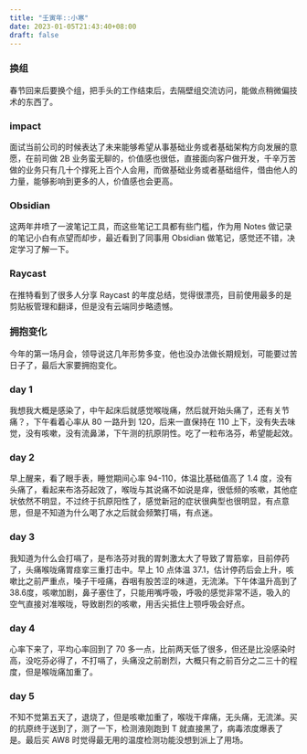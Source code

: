 ```yaml
---
title: "壬寅年::小寒"
date: 2023-01-05T21:43:40+08:00
draft: false
---
```


### 换组

春节回来后要换个组，把手头的工作结束后，去隔壁组交流访问，能做点稍微偏技术的东西了。

### impact

面试当前公司的时候表达了未来能够希望从事基础业务或者基础架构方向发展的意愿，在前司做 2B 业务蛮无聊的，价值感也很低，直接面向客户做开发，千辛万苦做的业务只有几十个撑死上百个人会用，而做基础业务或者基础组件，借由他人的力量，能够影响到更多的人，价值感也会更高。

### Obsidian

这两年井喷了一波笔记工具，而这些笔记工具都有些门槛，作为用 Notes 做记录的笔记小白有点望而却步，最近看到了同事用 Obsidian 做笔记，感觉还不错，决定学习了解一下。

### Raycast

在推特看到了很多人分享 Raycast 的年度总结，觉得很漂亮，目前使用最多的是剪贴板管理和翻译，但是没有云端同步略遗憾。

### 拥抱变化

今年的第一场月会，领导说这几年形势多变，他也没办法做长期规划，可能要过苦日子了，最后大家要拥抱变化。

### day 1

我想我大概是感染了，中午起床后就感觉喉咙痛，然后就开始头痛了，还有关节痛？，下午看着心率从 80 一路升到 120，后来一直保持在 110 上下，没有失去味觉，没有咳嗽，没有流鼻涕，下午测的抗原阴性。吃了一粒布洛芬，希望能起效。

### day 2

早上醒来，看了眼手表，睡觉期间心率 94-110，体温比基础值高了 1.4 度，没有头痛了，看起来布洛芬起效了，喉咙与其说痛不如说是痒，很低频的咳嗽，其他症状依然不明显，不过终于抗原阳性了，感觉新冠的症状很典型也很明显，有点意思，但是不知道为什么喝了水之后就会频繁打嗝，有点迷。

### day 3

我知道为什么会打嗝了，是布洛芬对我的胃刺激太大了导致了胃筋挛，目前停药了，头痛喉咙痛胃痉挛三重打击中。早上 10 点体温 37.1，估计停药后会上升，咳嗽比之前严重点，嗓子干哑痛，吞咽有股苦涩的味道，无流涕。下午体温升高到了38.6度，咳嗽加剧，鼻子塞住了，只能用嘴呼吸，呼吸的感觉非常不适，吸入的空气直接对准喉咙，导致剧烈的咳嗽，用舌尖抵住上颚呼吸会好点。 

### day 4

心率下来了，平均心率回到了 70 多一点，比前两天低了很多，但还是比没感染时高，没吃芬必得了，不打嗝了，头痛没之前剧烈，大概只有之前百分之二三十的程度，但是喉咙痛加重了。

### day 5

不知不觉第五天了，退烧了，但是咳嗽加重了，喉咙干痒痛，无头痛，无流涕。买的抗原终于送到了，测了一下，检测液刚跑到 T 就直接黑了，病毒浓度爆表了是。最后买 AW8 时觉得最无用的温度检测功能没想到派上了用场。
